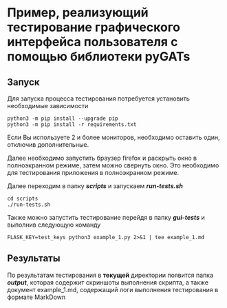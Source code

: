 # Пример, реализующий тестирование графического интерфейса пользователя с помощью библиотеки pyGATs

## Запуск

Для запуска процесса тестирования потребуется установить необходимые зависимости
```
python3 -m pip install --upgrade pip
python3 -m pip install -r requirements.txt
```

Если Вы используете 2 и более мониторов, необходимо оставить один, отключив дополнительные.

Далее необходимо запустить браузер firefox и раскрыть окно в полноэкранном режиме, затем можно свернуть окно.
Это необходимо для тестирования приложения в полноэкранном режиме.

Далее переходим в папку **_scripts_** и запускаем **_run-tests.sh_**
```
cd scripts
./run-tests.sh
```

Также можно запустить тестирование перейдя в папку **_gui-tests_** и выполнив следующую команду
```
FLASK_KEY=test_keys python3 example_1.py 2>&1 | tee example_1.md
```

## Результаты

По результатам тестирования в __текущей__ директории появится папка **_output_**, которая содержит скриншоты выполнения скрипта, а также документ example_1.md, содержащий логи выполнения тестирования в формате MarkDown
